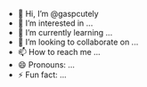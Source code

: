 - 👋 Hi, I’m @gaspcutely
- 👀 I’m interested in ...
- 🌱 I’m currently learning ...
- 💞️ I’m looking to collaborate on ...
- 📫 How to reach me ...
- 😄 Pronouns: ...
- ⚡ Fun fact: ...

<!---
gaspcutely/gaspcutely is a ✨ special ✨ repository because its `README.md` (this file) appears on your GitHub profile.
You can click the Preview link to take a look at your changes.
--->
